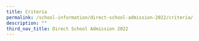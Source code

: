 ```yaml
---
title: Criteria
permalink: /school-information/direct-school-admission-2022/criteria/
description: ""
third_nav_title: Direct School Admission 2022
---
```

